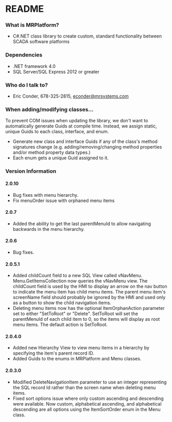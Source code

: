 # README

### What is MRPlatform?

* C#.NET class library to create custom, standard functionality between SCADA software platforms

### Dependencies

* .NET framework 4.0
* SQL Server/SQL Express 2012 or greater

### Who do I talk to?

* Eric Conder, 678-325-2815, econder@mrsystems.com

### When adding/modifying classes...
To prevent COM issues when updating the library, we don't want to automatically generate Guids at compile time. Instead, we assign static, unique Guids to each class, interface, and enum.
* Generate new class and interface Guids if any of the class's method signatures change (e.g. adding/removing/changing method properties and/or method property data types.)
* Each enum gets a unique Guid assigned to it.

### Version Information

#### 2.0.10
* Bug fixes with menu hierarchy.
* Fix menuOrder issue with orphaned menu items

#### 2.0.7
* Added the ability to get the last parentMenuId to allow navigating backwards in the menu hierarchy.

#### 2.0.6
* Bug fixes.

#### 2.0.5.1
* Added childCount field to a new SQL View called vNavMenu. Menu.GetItemsCollection now queries the vNavMenu view. The childCount field is used by the HMI to display an arrow on the nav button to indicate the menu item has child menu items. The parent menu item's screenName field should probably be ignored by the HMI and used only as a button to show the child navigation items.
* Deleting menu items now has the optional ItemOrphanAction parameter set to either "SetToRoot" or "Delete". SetToRoot will set the parentMenuId of each child item to 0, so the items will display as root menu items. The default action is SetToRoot.

#### 2.0.4.0
* Added new Hierarchy View to view menu items in a hierarchy by specifying the item's parent record ID.
* Added Guids to the enums in MRPlatform and Menu classes.

#### 2.0.3.0
* Modified DeleteNavigationItem parameter to use an integer representing the SQL record Id rather than the screen name when deleting menu items.
* Fixed sort options issue where only custom ascending and descending were available. Now custom, alphabetical ascending, and alphabetical descending are all options using the ItemSortOrder enum in the Menu class.